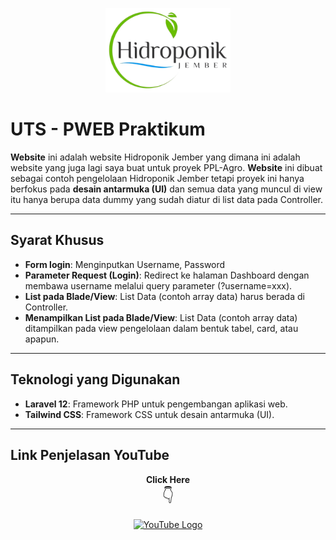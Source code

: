 <p align="center">
    <img src="public/images/Logo_AgroMart.png" width="200" alt="AgroMart Logo">
</p>

# UTS - PWEB Praktikum

**Website** ini adalah website Hidroponik Jember yang dimana ini adalah website yang juga lagi saya buat untuk proyek PPL-Agro. **Website** ini dibuat sebagai contoh pengelolaan Hidroponik Jember tetapi proyek ini hanya berfokus pada **desain antarmuka (UI)** dan semua data yang muncul di view itu hanya berupa data dummy yang sudah diatur di list data pada Controller.

---

## Syarat Khusus

- **Form login**: Menginputkan Username, Password
- **Parameter Request (Login)**: Redirect ke halaman Dashboard dengan membawa username melalui query parameter (?username=xxx).
- **List pada Blade/View**: List Data (contoh array data) harus berada di Controller.
- **Menampilkan List pada Blade/View**: List Data (contoh array data) ditampilkan pada view pengelolaan dalam bentuk tabel, card, atau apapun.

---

## Teknologi yang Digunakan

- **Laravel 12**: Framework PHP untuk pengembangan aplikasi web.
- **Tailwind CSS**: Framework CSS untuk desain antarmuka (UI).

---

## Link Penjelasan YouTube

<p align="center">
    <strong>Click Here</strong> <br>
    <span style="font-size: 24px;">👇</span>
</p>
<p align="center">
    <a href="https://youtu.be/Um5mOR5SldE" target="_blank">
        <img src="https://upload.wikimedia.org/wikipedia/commons/4/42/YouTube_icon_%282013-2017%29.png" alt="YouTube Logo" width="100">
    </a>
</p>
